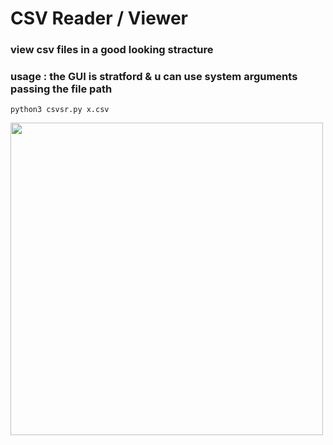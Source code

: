 # CSV Reader / Viewer

 ### view csv files in a good looking stracture

### usage : the GUI is stratford & u can use system arguments passing the file path

```
python3 csvsr.py x.csv
```


<img src="https://github.com/astroxiii/csv-view/blob/master/static/showcase.png" width="500"/>
